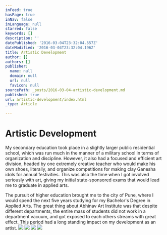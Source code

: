 ```yaml
---
inFeed: true
hasPage: true
inNav: false
inLanguage: null
starred: false
keywords: []
description: ''
datePublished: '2016-03-04T23:32:04.557Z'
dateModified: '2016-03-04T23:32:04.196Z'
title: Artistic Development
author: []
authors: []
publisher:
  name: null
  domain: null
  url: null
  favicon: null
sourcePath: _posts/2016-03-04-artistic-development.md
published: true
url: artistic-development/index.html
_type: Article

---
```

# Artistic Development

My secondary education took place in a slightly larger public 
residential school, which was run much in the manner of a military 
school in terms of organization and discipline. However, it also had a 
focused and efficient art division, headed by one extremely creative 
teacher who would make his own shoes, literally, and organize 
competitions for making clay Ganesha idols for annual festivities. This 
was also the time when I got involved seriously with art, giving my 
initial state-sponsored exams that would lead me to graduate in applied 
arts.

The pursuit of higher education brought me to the city of Pune, where I 
would spend the next five years studying for my Bachelor's Degree in 
Applied Arts. The great thing about Abhinav Art Institute was that despite
different departments, the entire mass of 
students did not work in a department vacuum, and got exposed to each others streams with great effect. This period had a long standing 
impact on my development as an artist.
![](https://the-grid-user-content.s3-us-west-2.amazonaws.com/22c83ff2-9874-415c-9b9c-420e24708500.png)
![](https://the-grid-user-content.s3-us-west-2.amazonaws.com/19c6905a-5e91-4590-b54a-90226c925489.png)
![](https://the-grid-user-content.s3-us-west-2.amazonaws.com/5a4fa022-197f-4a40-b47c-a97bcd2a9353.png)
![](https://the-grid-user-content.s3-us-west-2.amazonaws.com/67ec7b3a-e431-4e28-83a7-b08553bf5786.png)